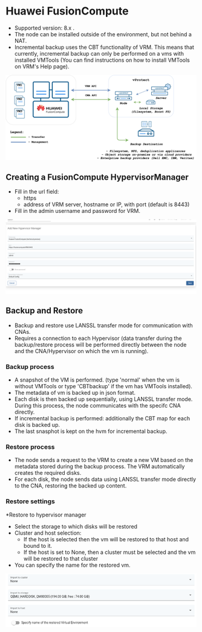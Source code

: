 # Huawei FusionCompute

* Supported version: 8.x . 
* The node can be installed outside of the environment, but not behind a NAT.
* Incremental backup uses the CBT functionality of VRM. This means that currently, incremental backup can only be performed on a vms with installed VMTools \(You can find instructions on how to install VMTools on VRM's Help page\).  

![](../../../.gitbook/assets/vProtect_FusionCompute-CBT.png)

## Creating a FusionCompute HypervisorManager

* Fill in the url field:
  * https
  * address of VRM server, hostname or IP, with port \(default is 8443\)
* Fill in the admin username and password for VRM.

![](../../../.gitbook/assets/protected-platforms-fusioncompute.png)

## Backup and Restore

* Backup and restore use LANSSL transfer mode for communication with CNAs. 
* Requires a connection to each Hypervisor \(data transfer during the backup/restore process will be performed directly between the node and the CNA/Hypervisor on which the vm is running\).

### Backup process

* A snapshot of the VM is performed. \(type 'normal' when the vm is without VMTools or type 'CBTbackup' if the vm has VMTools installed\).
* The metadata of vm is backed up in json format.
* Each disk is then backed up sequentially, using LANSSL transfer mode. During this process, the node communicates with the specifc CNA directly. 
* If incremental backup is performed: additionally the CBT map for each disk is backed up.
* The last snasphot is kept on the hvm for incremental backup.

### Restore process

* The node sends a request to the VRM to create a new VM based on the metadata stored during the backup process. The VRM automatically creates the required disks.
* For each disk, the node sends data using LANSSL transfer mode directly to the CNA, restoring the backed up content. 

### Restore settings

\*Restore to hypervisor manager

* Select the storage to which disks will be restored
* Cluster and host selection:
  * If the host is selected then the vm will be restored to that host and bound to it.
  * If the host is set to None, then a cluster must be selected and the vm will be restored to that cluster
* You can specify the name for the restored vm.

![](../../../.gitbook/assets/protected-platforms-fusioncompute-restore.png)
